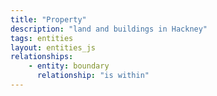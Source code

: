 ```yaml
---
title: "Property"
description: "land and buildings in Hackney"
tags: entities
layout: entities_js
relationships:
    - entity: boundary
      relationship: "is within"
---
```


